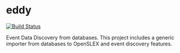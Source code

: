 # eddy

[![Build Status](https://travis-ci.org/edugonza/eddy.svg?branch=master)](https://travis-ci.org/edugonza/eddy)

Event Data Discovery from databases. This project includes a generic importer from databases to OpenSLEX and event discovery features.

